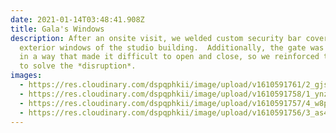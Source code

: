 ```yaml
---
date: 2021-01-14T03:48:41.908Z
title: Gala's Windows
description: After an onsite visit, we welded custom security bar covers for two
  exterior windows of the studio building.  Additionally, the gate was warping
  in a way that made it difficult to open and close, so we reinforced the gate
  to solve the *disruption*.
images:
  - https://res.cloudinary.com/dspqphkii/image/upload/v1610591761/2_gjsb9a.jpg
  - https://res.cloudinary.com/dspqphkii/image/upload/v1610591758/1_ynztgd.jpg
  - https://res.cloudinary.com/dspqphkii/image/upload/v1610591757/4_w8p9tp.jpg
  - https://res.cloudinary.com/dspqphkii/image/upload/v1610591756/3_as4jeu.jpg
---
```

